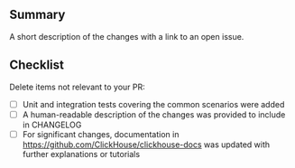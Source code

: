 ## Summary

A short description of the changes with a link to an open issue.

## Checklist

Delete items not relevant to your PR:

- [ ] Unit and integration tests covering the common scenarios were added
- [ ] A human-readable description of the changes was provided to include in CHANGELOG
- [ ] For significant changes, documentation in https://github.com/ClickHouse/clickhouse-docs was updated with further explanations or tutorials

